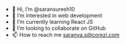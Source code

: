 - 👋 Hi, I’m @saransuresh10
- 👀 I’m interested in web development
- 🌱 I’m currently learning React JS
- 💞️ I’m looking to collaborate on GitHub
- 📫 How to reach me saranya.s@corezi.com

<!---
saransuresh10/saransuresh10 is a ✨ special ✨ repository because its `README.md` (this file) appears on your GitHub profile.
You can click the Preview link to take a look at your changes.
--->
